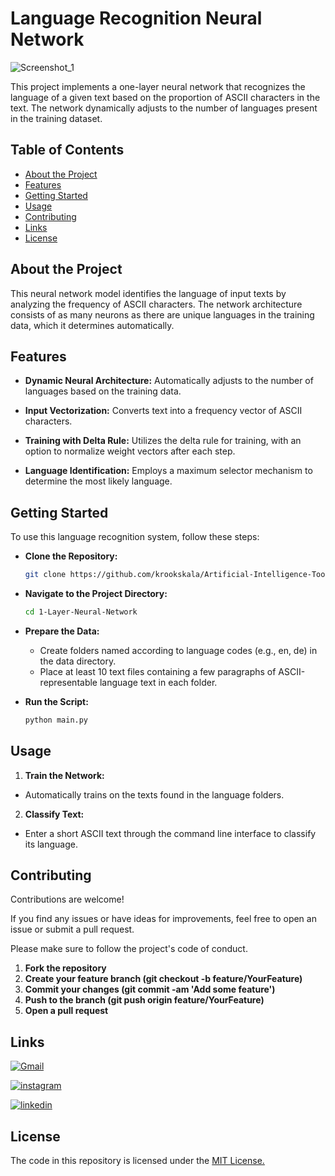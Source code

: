 
# Language Recognition Neural Network

![Screenshot_1](https://github.com/user-attachments/assets/ed478bf9-dad9-4752-a592-6b7110a23f3c)

This project implements a one-layer neural network that recognizes the language of a given text based on the proportion of ASCII characters in the text. The network dynamically adjusts to the number of languages present in the training dataset.


## Table of Contents

- [About the Project](#about-the-project)
- [Features](#features)
- [Getting Started](#getting-started)
- [Usage](#usage)
- [Contributing](#contributing)
- [Links](#links)
- [License](#license)
## About the Project

This neural network model identifies the language of input texts by analyzing the frequency of ASCII characters. The network architecture consists of as many neurons as there are unique languages in the training data, which it determines automatically.

## Features

- **Dynamic Neural Architecture:** Automatically adjusts to the number of languages based on the training data.

- **Input Vectorization:** Converts text into a frequency vector of ASCII characters.

- **Training with Delta Rule:** Utilizes the delta rule for training, with an option to normalize weight vectors after each step.

- **Language Identification:** Employs a maximum selector mechanism to determine the most likely language.


## Getting Started

To use this language recognition system, follow these steps:

- **Clone the Repository:**
   ```sh
   git clone https://github.com/krookskala/Artificial-Intelligence-Tools-Projects/tree/main/1-Layer-Neural-Network.git

   ```

- **Navigate to the Project Directory:**
    ```sh
    cd 1-Layer-Neural-Network

    ```

- **Prepare the Data:**
    - Create folders named according to language codes (e.g., en, de) in the data directory.
    - Place at least 10 text files containing a few paragraphs of ASCII-representable language text in each folder.

- **Run the Script:**
    ```sh
    python main.py

    ```




## Usage
1. **Train the Network:**
- Automatically trains on the texts found in the language folders.

2. **Classify Text:**
- Enter a short ASCII text through the command line interface to classify its language.






## Contributing

Contributions are welcome!

If you find any issues or have ideas for improvements, feel free to open an issue or submit a pull request.

Please make sure to follow the project's code of conduct.

1. **Fork the repository**
2. **Create your feature branch (git checkout -b feature/YourFeature)**
3. **Commit your changes (git commit -am 'Add some feature')**
4. **Push to the branch (git push origin feature/YourFeature)**
5. **Open a pull request**


## Links

[![Gmail](https://img.shields.io/badge/ismailsariarslan7@gmail.com-D14836?style=for-the-badge&logo=gmail&logoColor=white)](ismailsariarslan7@gmail.com)

[![instagram](https://img.shields.io/badge/Instagram-E4405F?style=for-the-badge&logo=instagram&logoColor=white)](https://www.instagram.com/ismailsariarslan/)

[![linkedin](https://img.shields.io/badge/linkedin-0A66C2?style=for-the-badge&logo=linkedin&logoColor=white)](https://www.linkedin.com/in/ismailsariarslan/)
## License

The code in this repository is licensed under the [MIT License.](https://choosealicense.com/licenses/mit/)

